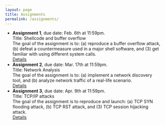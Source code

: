 ```yaml
---
layout: page
title: Assignments
permalink: /assignments/
---
```




<ul>

<li> 
<strong>Assignment 1</strong>, due date: Feb. 6th at 11:59pm.
<div>Title: Shellcode and buffer overflow</div>
<div>The goal of the assignment is to: (a) reproduce a buffer overflow attack, 
(b) defeat a countermeasure used in a major shell software, and (3) get familiar with using different system calls.
</div> <a href="{{ site.url }}/{{ site.baseurl }}/assignments/Assignment1.pdf">Details</a>
</li>


<li> 
<strong>Assignment 2</strong>, due date: Mar. 17th at 11:59pm.
<div>Title: Network Analysis</div>
<div>The goal of the assignment is to: (a) implement a network discovery tool, and 
(b) analyze network traffic of a real-life scenario.
</div> <a href="{{ site.url }}/{{ site.baseurl }}/assignments/Assignment2.pdf">Details</a>
</li>

<li> 
<strong>Assignment 3</strong>, due date: Apr. 9th at 11:59pm.
<div>Title: TCP/IP attacks</div>
<div>The goal of the assignment is to reproduce and launch: (a) TCP SYN flooding attack,
(b) TCP RST attack, and (3) TCP session hijacking attack.
</div> <a href="{{ site.url }}/{{ site.baseurl }}/assignments/Assignment3.pdf">Details</a>
</li>

</ul>
